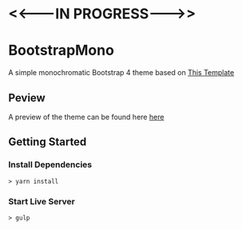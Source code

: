 # <<---IN PROGRESS--->>
# BootstrapMono
A simple monochromatic Bootstrap 4 theme based on [This Template][2]

## Peview
A preview of the theme can be found here [here][1]

## Getting Started
### Install Dependencies
```
> yarn install
```

### Start Live Server
```
> gulp
```
[1]: https://nabeelvalley.github.io/BootstrapMono/
[2]: https://github.com/nabeelvalley/BS4ThemeStarter
